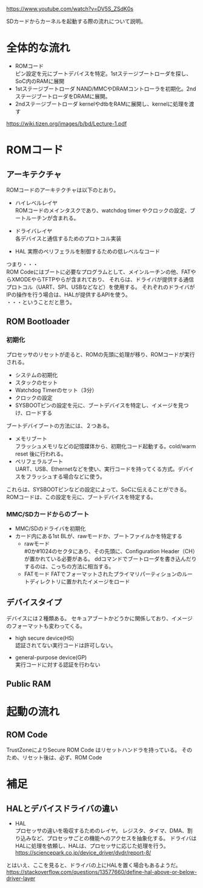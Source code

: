 https://www.youtube.com/watch?v=DV5S_ZSdK0s

SDカードからカーネルを起動する際の流れについて説明。

# 全体的な流れ
* ROMコード  
ピン設定を元にブートデバイスを特定。1stステージブートローダを探し、SoC内のRAMに展開
* 1stステージブートローダ
  NAND/MMCやDRAMコントローラを初期化。2ndステージブートローダをDRAMに展開。
* 2ndステージブートローダ
  kernelやdtbをRAMに展開し、kernelに処理を渡す
  
https://wiki.tizen.org/images/b/bd/Lecture-1.pdf

# ROMコード

## アーキテクチャ
ROMコードのアーキテクチャは以下のとおり。

* ハイレベルレイヤ  
ROMコードのメインタスクであり、watchdog timer やクロックの設定、ブートルーチンが含まれる。

* ドライバレイヤ  
各デバイスと通信するためのプロトコル実装

* HAL 
実際のペリフェラルを制御するための低レベルなコード

つまり・・・  
ROM Codeにはブートに必要なプログラムとして、メインルーチンの他、FATやらXMODEやらTFTPやらが含まれており、
それらは、ドライバが提供する通信プロトコル（UART、SPI、USBなどなど）を使用する。
それぞれのドライバがIPの操作を行う場合は、HALが提供するAPIを使う。  
・・・ということだと思う。

## ROM Bootloader

### 初期化
プロセッサのリセットが走ると、ROMの先頭に処理が移り、ROMコードが実行される。
* システムの初期化
* スタックのセット
* Watchdog Timerのセット（3分）
* クロックの設定
* SYSBOOTピンの設定を元に、ブートデバイスを特定し、イメージを見つけ、ロードする 

ブートデバイブートの方法には、２つある。
* メモリブート  
フラッシュメモリなどの記憶媒体から、初期化コード起動する。cold/warm reset 後に行われる。  
*  ペリフェラルブート  
UART、USB、Ethernetなどを使い、実行コードを持ってくる方式。デバイスをフラッシュする場合などに使う。

これらは、SYSBOOTピンなどの設定によって、SoCに伝えることができる。
ROMコードは、この設定を元に、ブートデバイスを特定する。

### MMC/SDカードからのブート
* MMC/SDのドライバを初期化
* カード内にある1st BLが、rawモードか、ブートファイルかを特定する  
    * rawモード  
    #0か#1024のセクタにあり、その先頭に、Configuration Header（CH）が置かれている必要がある。
    ddコマンドでブートローダを書き込んだりするのは、こっちの方法に相当する。
    * FATモード
    FATでフォーマットされたプライマリパーティションのルートディレクトリに置かれたイメージをロード　

## デバイスタイプ
デバイスには２種類ある。
セキュアブートかどうかに関係しており、イメージのフォーマットも変わってくる。

* high secure device(HS)  
認証されてない実行コードは許可しない。

* general-purpose device(GP)  
実行コードに対する認証を行わない


## Public RAM

# 起動の流れ
## ROM Code
TrustZoneによりSecure ROM Code はリセットハンドラを持っている。
そのため、リセット後は、必ず、ROM Code



# 補足
## HALとデバイスドライバの違い
* HAL  
プロセッサの違いを吸収するためのレイヤ。
レジスタ、タイマ、DMA、割り込みなど、プロセッサごとの機能へのアクセスを抽象化する。
ドライバはHALに処理を依頼し、HALは、プロセッサに応じた処理を行う。
https://sciencepark.co.jp/device_driver/dvdr/report-8/

とはいえ、ここを見ると、ドライバの上にHALを置く場合もあるようだ。
https://stackoverflow.com/questions/13577660/define-hal-above-or-below-driver-layer

